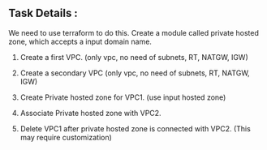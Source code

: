## Task Details :
We need to use terraform to do this. Create a module called private hosted zone, which accepts a input domain name.

1. Create a first VPC. (only vpc, no need of subnets, RT, NATGW, IGW)

2. Create a secondary VPC (only vpc, no need of subnets, RT, NATGW, IGW)

3. Create Private hosted zone for VPC1. (use input hosted zone)

4. Associate Private hosted zone with VPC2.

5. Delete VPC1 after private hosted zone is connected with VPC2. (This may require customization)
